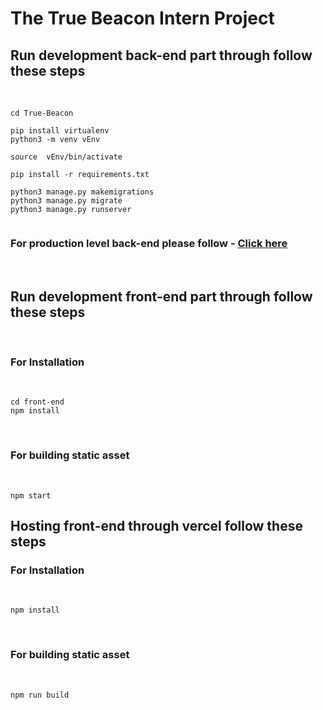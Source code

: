 # The True Beacon Intern Project


##  Run development back-end part through follow these steps  

<br>

```
cd True-Beacon

pip install virtualenv
python3 -m venv vEnv

source  vEnv/bin/activate

pip install -r requirements.txt

python3 manage.py makemigrations
python3 manage.py migrate
python3 manage.py runserver


```


### For production level back-end please follow - [Click here](https://www.digitalocean.com/community/tutorials/how-to-set-up-django-with-postgres-nginx-and-gunicorn-on-ubuntu-22-04)
<br>

## Run development front-end part through follow these steps  
<br>

### For  Installation
<br>

```
cd front-end
npm install
```
<br>

### For building static asset
<br>

```
npm start
```
## Hosting front-end through vercel follow these steps  

### For  Installation
<br>

```
npm install
```
<br>

### For building static asset
<br>

```
npm run build
```
